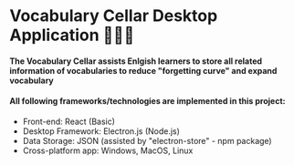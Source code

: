 # Vocabulary Cellar Desktop Application 🎉📝🎯

#### The Vocabulary Cellar assists Enlgish learners to store all related information of vocabularies to reduce "forgetting curve" and expand vocabulary

#### All following frameworks/technologies are implemented in this project:
- Front-end: React (Basic)
- Desktop Framework: Electron.js (Node.js)
- Data Storage: JSON (assisted by "electron-store" - npm package)
- Cross-platform app: Windows, MacOS, Linux
